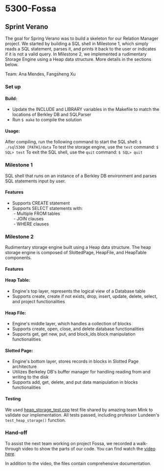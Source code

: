 # 5300-Fossa

## Sprint Verano

The goal for Spring Verano was to build a skeleton for our Relation Manager project.
We started by building a SQL shell in Milestone 1, which simply reads a SQL statement, parses it, and prints it back to the user or indicates if it is not a valid query.
In Milestone 2, we implemented a rudimentary Storage Engine using a Heap data structure. More details in the sections below.

Team: Ana Mendes, Fangsheng Xu

### **Set up**

#### **Build:**
- Update the INCLUDE and LIBRARY variables in the Makefile to match the locations of Berkley DB and SQLParser
- Run `$ make` to compile the solution

#### **Usage:**
After compiling, run the following command to start the SQL shell:
`$ ./sql5300 [PATH]/data`
To test the storage engine, use the `test` command:
`$ SQL> test`
To exit the SQL shell, use the `quit` command:
`$ SQL> quit`

### **Milestone 1**

SQL shell that runs on an instance of a Berkley DB environment and parses SQL statements input by user.

#### **Features**
* Supports CREATE statement
* Supports SELECT statements with:
<br />&nbsp;- Multiple FROM tables
<br />&nbsp;- JOIN clauses
<br />&nbsp;- WHERE clauses


### **Milestone 2**

Rudimentary storage engine built using a Heap data structure. The heap storage engine is composed of SlottedPage, HeapFile, and HeapTable components.

#### **Features**

#### Heap Table:
* Engine's top layer, represents the logical view of a Database table
* Supports create, create if not exists, drop, insert, update, delete, select, and project functionalities

#### Heap File:
* Engine's middle layer, which handles a collection of blocks
* Supports create, open, close, and delete database functionalities
* Supports get, get new, put, and block_ids block manipulation functionalities

#### Slotted Page:
* Engine's bottom layer, stores records in blocks in Slotted Page architecture
* Utilizes Berkeley DB's buffer manager for handling reading from and writing to the disk
* Supports add, get, delete, and put data manipulation in blocks functionalities

#### **Testing**

We used [heap_storage_test.cpp](https://github.com/klundeen/5300-Mink/blob/main/heap_storage_test.cpp) test file shared by amazing team Mink to validate our implementation.
All tests passed, including professor Lundeen's `test_heap_storage()` function.

### **Hand-off**

To assist the next team working on project Fossa, we recorded a walk-through video to show the parts of our code.
You can find watch the [video here](https://seattleu.instructuremedia.com/embed/62564f66-0f00-4f63-a7c1-cfc6f2666fde).

In addition to the video, the files contain comprehensive documentation.
